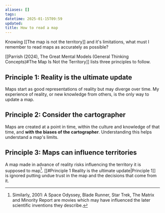 ```yaml
---
aliases: []
tags: 
datetime: 2025-01-15T09:59
updated: 
title: How to read a map
---
```

Knowing [[The map is not the territory]] and it's limitations, what must I remember to read maps as accurately as possible?

[[Parrish (2024), The Great Mental Models (General Thinking Concepts)#The Map Is Not the Territory]] lists three principles to follow.

## Principle 1: Reality is the ultimate update
Maps start as good representations of reality but may diverge over time. My experience of reality, or new knowledge from others, is the only way to update a map.

## Principle 2: Consider the cartographer
Maps are created at a point in time, within the culture and knowledge of that time, and **with the biases of the cartographer**. Understanding this helps understand a map's limits.

## Principle 3: Maps can influence territories
A map made in advance of reality risks influencing the territory it is supposed to map[^1]. [[#Principle 1 Reality is the ultimate update|Principle 1]] is ignored putting undue trust in the map and the decisions that come from it.

[^1]: Similarly, 2001: A Space Odyssey, Blade Runner, Star Trek, The Matrix and Minority Report are movies which may have influenced the later scientific inventions they describe.